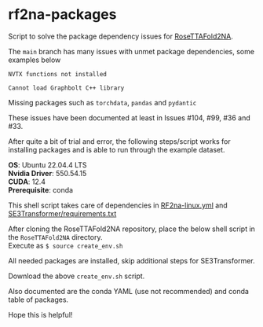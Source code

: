 # rf2na-packages
Script to solve the package dependency issues for [RoseTTAFold2NA](https://github.com/uw-ipd/RoseTTAFold2NA).

The `main` branch has many issues with unmet package dependencies, some examples below

`NVTX functions not installed`

`Cannot load Graphbolt C++ library`

Missing packages such as `torchdata`, `pandas` and `pydantic` 

These issues have been documented at least in Issues #104, #99, #36 and #33.

After quite a bit of trial and error, the following steps/script works for installing packages and is able to run through the example dataset.

**OS**: Ubuntu 22.04.4 LTS  
**Nvidia Driver**: 550.54.15  
**CUDA**: 12.4  
**Prerequisite**: conda  

This shell script takes care of dependencies in [RF2na-linux.yml](https://github.com/uw-ipd/RoseTTAFold2NA/blob/main/RF2na-linux.yml) and [SE3Transformer/requirements.txt](https://github.com/uw-ipd/RoseTTAFold2NA/blob/main/SE3Transformer/requirements.txt)

After cloning the RoseTTAFold2NA repository, place the below shell script in the `RoseTTAFold2NA` directory.  
Execute as `$ source create_env.sh`

All needed packages are installed, skip additional steps for SE3Transformer.

Download the above `create_env.sh` script.

Also documented are the conda YAML (use not recommended) and conda table of packages.

Hope this is helpful!


 


